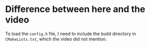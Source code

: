 # Difference between here and the video

To load the `config.h` file, I need to include the build directory in `CMakeLists.txt`, which the video did not mention.
